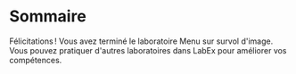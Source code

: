# Sommaire

Félicitations ! Vous avez terminé le laboratoire Menu sur survol d'image. Vous pouvez pratiquer d'autres laboratoires dans LabEx pour améliorer vos compétences.

